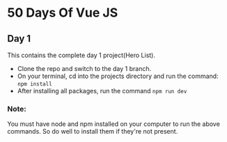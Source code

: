 # 50 Days Of Vue JS
## Day 1

This contains the complete day 1 project(Hero List).
- Clone the repo and switch to the day 1 branch. 
- On your terminal, cd into the projects directory and run the command: ```npm install```
- After installing all packages, run the command ```npm run dev```

### Note:
You must have node and npm installed on your computer to run the above commands. So do well to install them if they're not present.
